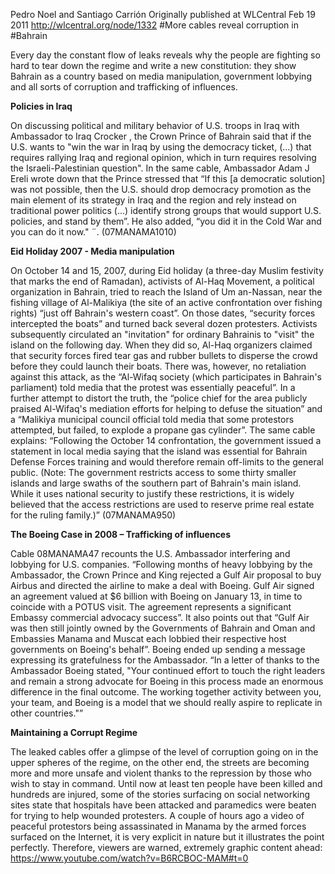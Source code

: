 Pedro Noel and Santiago Carrión
Originally published at WLCentral Feb 19 2011 <http://wlcentral.org/node/1332>
#More cables reveal corruption in #Bahrain

Every day the constant flow of leaks reveals why the people are fighting so hard to tear down the regime and write a new constitution: they show Bahrain as a country based on media manipulation, government lobbying and all sorts of corruption and trafficking of influences.

**Policies in Iraq**

On discussing political and military behavior of U.S. troops in Iraq with Ambassador to Iraq Crocker , the Crown Prince of Bahrain said that if the U.S. wants to "win the war in Iraq by using the democracy ticket, (...) that requires rallying Iraq and regional opinion, which in turn requires resolving the Israeli-Palestinian question". In the same cable, Ambassador Adam J Ereli wrote down that the Prince stressed that “If this [a democratic solution] was not possible, then the U.S. should drop democracy promotion as the main element of its strategy in Iraq and the region and rely instead on traditional power politics (...) identify strong groups that would support U.S. policies, and stand by them”. He also added, “you did it in the Cold War and you can do it now." ¨. (07MANAMA1010)

**Eid Holiday 2007 - Media manipulation**

On October 14 and 15, 2007, during Eid holiday (a three-day Muslim festivity that marks the end of Ramadan), activists of Al-Haq Movement, a political organization in Bahrain, tried to reach the Island of Um an-Nassan, near the fishing village of Al-Malikiya (the site of an active confrontation over fishing rights) “just off Bahrain's western coast”. On those dates, “security forces intercepted the boats” and turned back several dozen protesters. Activists subsequently circulated an "invitation" for ordinary Bahrainis to "visit" the island on the following day. When they did so, Al-Haq organizers claimed that security forces fired tear gas and rubber bullets to disperse the crowd before they could launch their boats. There was, however, no retaliation against this attack, as the “Al-Wifaq society (which participates in Bahrain's parliament) told media that the protest was essentially peaceful”. In a further attempt to distort the truth, the “police chief for the area publicly praised Al-Wifaq's mediation efforts for helping to defuse the situation” and a “Malikiya municipal council official told media that some protestors attempted, but failed, to explode a propane gas cylinder”. The same cable explains: “Following the October 14 confrontation, the government issued a statement in local media saying that the island was essential for Bahrain Defense Forces training and would therefore remain off-limits to the general public. (Note: The government restricts access to some thirty smaller islands and large swaths of the southern part of Bahrain's main island. While it uses national security to justify these restrictions, it is widely believed that the access restrictions are used to reserve prime real estate for the ruling family.)” (07MANAMA950)

**The Boeing Case in 2008 – Trafficking of influences**

Cable 08MANAMA47 recounts the U.S. Ambassador interfering and lobbying for U.S. companies. “Following months of heavy lobbying by the Ambassador, the Crown Prince and King rejected a Gulf Air proposal to buy Airbus and directed the airline to make a deal with Boeing. Gulf Air signed an agreement valued at $6 billion with Boeing on January 13, in time to coincide with a POTUS visit. The agreement represents a significant Embassy commercial advocacy success”. It also points out that “Gulf Air was then still jointly owned by the Governments of Bahrain and Oman and Embassies Manama and Muscat each lobbied their respective host governments on Boeing's behalf”. Boeing ended up sending a message expressing its gratefulness for the Ambassador. “In a letter of thanks to the Ambassador Boeing stated, "Your continued effort to touch the right leaders and remain a strong advocate for Boeing in this process made an enormous difference in the final outcome. The working together activity between you, your team, and Boeing is a model that we should really aspire to replicate in other countries."”

**Maintaining a Corrupt Regime**

The leaked cables offer a glimpse of the level of corruption going on in the upper spheres of the regime, on the other end, the streets are becoming more and more unsafe and violent thanks to the repression by those who wish to stay in command. Until now at least ten people have been killed and hundreds are injured, some of the stories surfacing on social networking sites state that hospitals have been attacked and paramedics were beaten for trying to help wounded protesters. A couple of hours ago a video of peaceful protestors being assassinated in Manama by the armed forces surfaced on the Internet, it is very explicit in nature but it illustrates the point perfectly. Therefore, viewers are warned, extremely graphic content ahead:  <https://www.youtube.com/watch?v=B6RCBOC-MAM#t=0>
